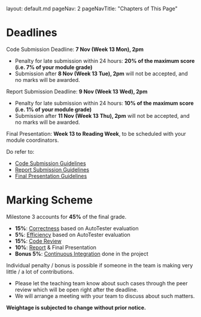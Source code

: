 <br>

<frontmatter>
  layout: default.md
  pageNav: 2
  pageNavTitle: "Chapters of This Page"
</frontmatter>

[](#deadlines)Deadlines
=======================

Code Submission Deadline: **7 Nov (Week 13 Mon), 2pm**

*   Penalty for late submission within 24 hours: **20% of the maximum score (i.e. 7% of your module grade)**
*   Submission after **8 Nov (Week 13 Tue), 2pm** will not be accepted, and no marks will be awarded.

Report Submission Deadline: **9 Nov (Week 13 Wed), 2pm**

*   Penalty for late submission within 24 hours: **10% of the maximum score (i.e. 1% of your module grade)**
*   Submission after **11 Nov (Week 13 Thu), 2pm** will not be accepted, and no marks will be awarded.

Final Presentation: **Week 13 to Reading Week**, to be scheduled with your module coordinators.

Do refer to:

*   [Code Submission Guidelines](../project-requirement-guidelines/csg.html)
*   [Report Submission Guidelines](../project-requirement-guidelines/rsg.html)
*   [Final Presentation Guidelines](https://github.com/nus-cs3203/project-wiki/wiki/Guidelines-Final-Presentation)

[](#marking-scheme)Marking Scheme
=================================

Milestone 3 accounts for **45%** of the final grade.

*   **15%**: [Correctness](../project-requirement-guidelines/gg.html#spa-correctness-grading) based on AutoTester evaluation
*   **5%**: [Efficiency](../project-requirement-guidelines/gg.html#spa-efficiency-grading) based on AutoTester evaluation
*   **15%**: [Code Review](../project-requirement-guidelines/gg.html#code-review)
*   **10%**: [Report](../project-requirement-guidelines/gg.html#report-grading) & Final Presentation
*   **Bonus 5%**: [Continuous Integration](../tools/continuous-integration.html) done in the project

Individual penalty / bonus is possible if someone in the team is making very little / a lot of contributions.

*   Please let the teaching team know about such cases through the peer review which will be open right after the deadline.
*   We will arrange a meeting with your team to discuss about such matters.

**Weightage is subjected to change without prior notice.**